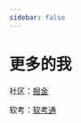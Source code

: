```yaml
---
sidebar: false
---
```

# 更多的我

社区：[掘金](https://juejin.cn/user/1345457965251991/posts)

软考：[软考通](https://dtwr.gitee.io/software_exam/)